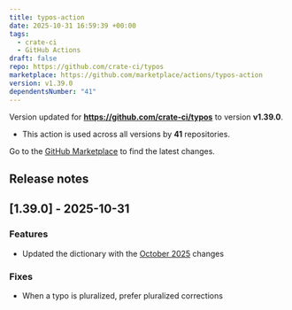 ```yaml
---
title: typos-action
date: 2025-10-31 16:59:39 +00:00
tags:
  - crate-ci
  - GitHub Actions
draft: false
repo: https://github.com/crate-ci/typos
marketplace: https://github.com/marketplace/actions/typos-action
version: v1.39.0
dependentsNumber: "41"
---
```



Version updated for **https://github.com/crate-ci/typos** to version **v1.39.0**.
- This action is used across all versions by **41** repositories.

Go to the [GitHub Marketplace](https://github.com/marketplace/actions/typos-action) to find the latest changes.

## Release notes

## [1.39.0] - 2025-10-31

### Features

- Updated the dictionary with the [October 2025](https://github.com/crate-ci/typos/issues/1383) changes

### Fixes

- When a typo is pluralized, prefer pluralized corrections
